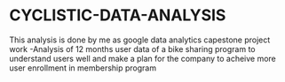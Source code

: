 # CYCLISTIC-DATA-ANALYSIS
This analysis is done by me as google data analytics capestone project work 
-Analysis of 12 months user data of a bike sharing program to understand users well and make a plan for the company to acheive more user enrollment in membership program 
